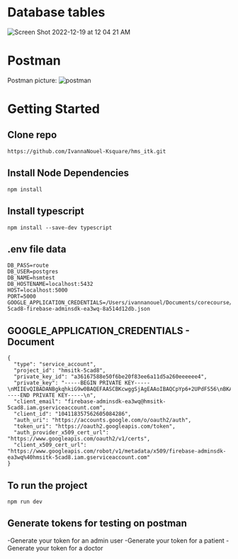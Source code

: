 # Database tables

![Screen Shot 2022-12-19 at 12 04 21 AM](https://user-images.githubusercontent.com/113380905/208345644-3ee8ef3c-e522-4b8c-b2c1-7732871dfe21.png)

# Postman 

Postman picture: ![postman](https://user-images.githubusercontent.com/113380905/209099562-bb4d00ac-4f2c-423e-9db1-84245a81d8e2.png)

# Getting Started

## Clone repo

```
https://github.com/IvannaNouel-Ksquare/hms_itk.git

```

## Install Node Dependencies

```
npm install

```
## Install typescript 

```
npm install --save-dev typescript

```

## .env file data 

```
DB_PASS=route
DB_USER=postgres
DB_NAME=hsmtest
DB_HOSTENAME=localhost:5432
HOST=localhost:5000
PORT=5000
GOOGLE_APPLICATION_CREDENTIALS=/Users/ivannanouel/Documents/corecourse/hmsitk-5cad8-firebase-adminsdk-ea3wq-8a514d12db.json

```

## GOOGLE_APPLICATION_CREDENTIALS - Document

```
{
  "type": "service_account",
  "project_id": "hmsitk-5cad8",
  "private_key_id": "a36167588e50f6be20f83ee6a11d5a260eeeeee4",
  "private_key": "-----BEGIN PRIVATE KEY-----\nMIIEvQIBADANBgkqhkiG9w0BAQEFAASCBKcwggSjAgEAAoIBAQCpYp6+2UPdFS56\nBKAiFnOmLRKrFuDxgIbEaQlqfDHXe4guJycg/WVofS0Em1iHd248FBa5/zYeXsgF\nZqjlnQiIeC8neJyINlVHRJGFPiFy4ON8ncUNszWi7FhumXpFtEf9bk7E3Rfob74Q\nDvnvS0676WJVX0DmpoE8wH9FC8zupLFdKFQQDX4BXBdK52XD+dOQhofNNxtxEGja\nyOMSbhjFbzFOFHUv46mju7S6PLTlg0yuZk+v+wzg/YzD0dBYEqXBLbKq0uqByzTY\nuxfm93OAy4tftlcKIDHBzD6Xs4btQ0R3FubISPFIavEd2uF3/2sUnJP/P3p5THUB\nlWzuNw2hAgMBAAECggEAC65U4zVpdCwbRefewSsKM6oFEQ5lWdIyuQXDU/gXmdQX\nipNBpAlFfoSvX5N08fae//6kqJP8f/CqW5D+UcNYDM0490BejxgsHluQq38i4GC4\n32Wj6rNynfctjAcCgx8RHd2HChVzKiDWmxXlT4bCebv4/4kvmRhfbjiaLkFHkydk\npSryXSW6B12mUy7gj88R5NHJ86vJx5QGNgLp6IEA849cFPXko09hm1RW9cv2ZnH3\ncXZWtMHgsZpP6+/dVSGghYy6VJAwRoWYPJyEnCE7Fi5akqLqrj3Wokw5DM+QMuyz\n+1S0jtZ2egAybmnGuu4APnvQimojmtAb/L5MZCkdlwKBgQDXU4spAUD+1VKYcw8e\njTGYEJeLuBdC0KzHEKCek6qJtTKs8aTOFP6nnzIUjYDq84Il4fvdzOipRSqNdgWi\n0klqm+ebvxnIFbmdsZE2RyYCwHId4Rr8WDf1BQm3Xr8bTDSf2UA1j+bnlt4uwax1\nfP2Szc/z81SNhGDNRYouKcKvQwKBgQDJYYTzirrB5Ir/+KiDjpmwOETs/UOQC6eW\ndX8ig4blcOi7vX7/X1GZGiZtN1vLnx1IBh6W+6Z8cqwjdOTGLUhxiqbCIy0Qe4or\nbw7ZkpKVEJaPVu3ApOgLyioGPlRYdL1AcNMoiYYEV8KaR1MlniCQZZwqVBl8RG+P\njl+F4rOnSwKBgQCXAuZTyadVkTIt7HOsD4W6idheiqr1lve1XDnpPNKbZVK263mT\ndjHqSMGMnHjPThv2iXhkY3LAU9u1/hGR0Tzf4ZsbJXjlVCcrKv8WO+uyflkKD3cn\nho8n7XKVAYOxl05I1MotRlDAFpSX4ggbFZ+Yt3KiOgMQhMiG7cAtA+iflQKBgGp+\nUJF93o8kbcE5XNvdMDb5OrHcqLrm/uPZFLdKuK5izCBj8GHZpUwCgSmmabu/U/u/\niLOtNnh/J7rEWSrXzYSFnvPxKCacPhAD9eVm1m9Py17XyHjke/WoHhsZIP96FI6c\nW34HY8CuLDHr3/N3sJ7LrQ7RVHzbr+dJkgg6P2kLAoGAK2UrXGLBsjybHyNic2ay\nz9jDrx8p4st9heKakiMN43IWIZmfLAn78WuSTnVQxEvFK9ig/lG/Oauzj1FC4dlW\neA6DCkhY03l/Ds7Vj9uk29Uc4aVbhSZ1YnJZaiu9HC8ypMFGDR1N/3yOqzwlaQn4\n2GqBLOrxsxNyENLV+V09EQw=\n-----END PRIVATE KEY-----\n",
  "client_email": "firebase-adminsdk-ea3wq@hmsitk-5cad8.iam.gserviceaccount.com",
  "client_id": "104118357562605084286",
  "auth_uri": "https://accounts.google.com/o/oauth2/auth",
  "token_uri": "https://oauth2.googleapis.com/token",
  "auth_provider_x509_cert_url": "https://www.googleapis.com/oauth2/v1/certs",
  "client_x509_cert_url": "https://www.googleapis.com/robot/v1/metadata/x509/firebase-adminsdk-ea3wq%40hmsitk-5cad8.iam.gserviceaccount.com"
}

```
## To run the project

```
npm run dev

```

## Generate tokens for testing on postman

-Generate your token for an admin user
-Generate your token for a patient
-Generate your token for a doctor




